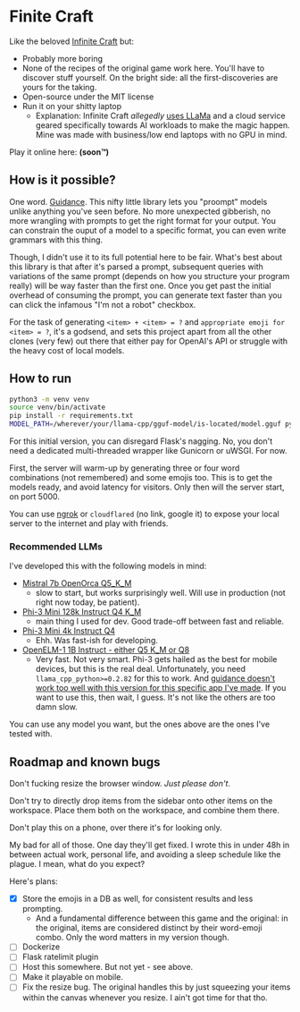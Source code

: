 # Finite Craft

Like the beloved [Infinite Craft](https://neal.fun/infinite-craft/) but:

- Probably more boring
- None of the recipes of the original game work here. You'll have to discover stuff yourself. On the bright side: all the first-discoveries are yours for the taking.
- Open-source under the MIT license
- Run it on your shitty laptop
  - Explanation: Infinite Craft _allegedly_ [uses LLaMa] and a cloud service geared specifically towards AI workloads to make the magic happen.
    Mine was made with business/low end laptops with no GPU in mind.

Play it online here: **(soon™)**

## How is it possible?

One word. [Guidance](https://github.com/guidance-ai/guidance/). This nifty little library lets you
"proompt" models unlike anything you've seen before. No more unexpected gibberish, no more wrangling with
prompts to get the right format for your output. You can constrain the ouput of a model to a specific format,
you can even write grammars with this thing.

Though, I didn't use it to its full potential here to be fair.
What's best about this library is that after it's parsed a prompt, subsequent queries with variations of the same prompt
(depends on how you structure your program really) will be way faster than the first one.
Once you get past the initial overhead of consuming the prompt, you can generate text faster than you can click
the infamous "I'm not a robot" checkbox.

For the task of generating `<item> + <item> = ?` and `appropriate emoji for <item> = ?`, it's a godsend,
and sets this project apart from all the other clones (very few) out there that either
pay for OpenAI's API or struggle with the heavy cost of local models.

## How to run

```sh
python3 -m venv venv
source venv/bin/activate
pip install -r requirements.txt
MODEL_PATH=/wherever/your/llama-cpp/gguf-model/is-located/model.gguf python3 app.py
```

For this initial version, you can disregard Flask's nagging.
No, you don't need a dedicated multi-threaded wrapper like Gunicorn or uWSGI.
For now.

First, the server will warm-up by generating three or four word combinations (not remembered)
and some emojis too. This is to get the models ready, and avoid latency for visitors.
Only then will the server start, on port 5000.

You can use [ngrok](https://ngrok.com/) or `cloudflared` (no link, google it) to expose your local server to the internet
and play with friends.

### Recommended LLMs

I've developed this with the following models in mind:

- [Mistral 7b OpenOrca Q5_K_M](https://huggingface.co/TheBloke/Mistral-7B-OpenOrca-GGUF/tree/main)
  - slow to start, but works surprisingly well. Will use in production (not right now today, be patient).
- [Phi-3 Mini 128k Instruct Q4 K_M](https://huggingface.co/MoMonir/Phi-3-mini-128k-instruct-GGUF/tree/main)
  - main thing I used for dev. Good trade-off between fast and reliable.
- [Phi-3 Mini 4k Instruct Q4](https://huggingface.co/microsoft/Phi-3-mini-4k-instruct-gguf/tree/main)
  - Ehh. Was fast-ish for developing.
- [OpenELM-1 1B Instruct - either Q5 K_M or Q8](https://huggingface.co/LiteLLMs/OpenELM-1_1B-Instruct-GGUF/tree/main)
  - Very fast. Not very smart. Phi-3 gets hailed as the best for mobile devices, but this is the real deal.
    Unfortunately, you need `llama_cpp_python>=0.2.82` for this to work.
    And [guidance doesn't work too well with this version for this specific app I've made](https://github.com/guidance-ai/guidance/issues/859).
    If you want to use this, then wait, I guess. It's not like the others are too damn slow.

You can use any model you want, but the ones above are the ones I've tested with.

## Roadmap and known bugs

Don't fucking resize the browser window. _Just please don't_.

Don't try to directly drop items from the sidebar onto other items on the workspace. Place them both on the workspace, and combine them there.

Don't play this on a phone, over there it's for looking only.

My bad for all of those. One day they'll get fixed.
I wrote this in under 48h in between actual work, personal life, and avoiding a sleep schedule like the plague.
I mean, what do you expect?

Here's plans:

- [x] Store the emojis in a DB as well, for consistent results and less prompting.
  - And a fundamental difference between this game and the original: in the original, items are considered distinct by their word-emoji combo.
    Only the word matters in my version though.
- [ ] Dockerize
- [ ] Flask ratelimit plugin
- [ ] Host this somewhere. But not yet - see above.
- [ ] Make it playable on mobile.
- [ ] Fix the resize bug. The original handles this by just squeezing your items within the canvas whenever you resize. I ain't got time for that tho.

[uses LLaMa]: https://www.gameleap.com/articles/does-infinite-craft-use-ai-explained
